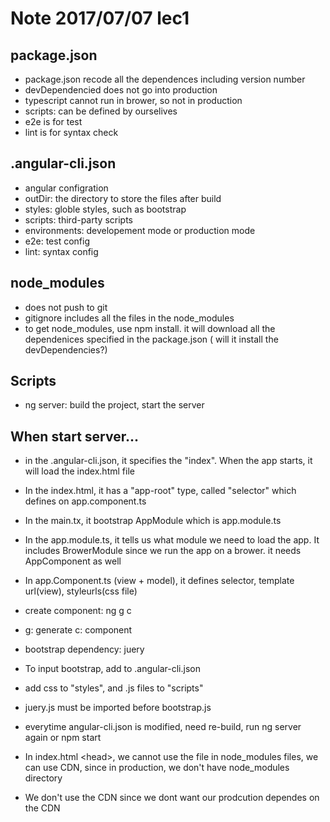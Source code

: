 # Note 2017/07/07 lec1
## package.json
*   package.json recode all the dependences including version number
*   devDependencied does not go into production
* typescript cannot run in brower, so not in production
* scripts: can be defined by ourselives
* e2e is for test
* lint is for syntax check
## .angular-cli.json
* angular configration
* outDir: the directory to store the files after build
* styles: globle styles, such as bootstrap
* scripts: third-party scripts 
* environments: developement mode or production mode
* e2e: test config
* lint: syntax config
## node_modules
* does not push to git
* gitignore includes all the files in the node_modules
* to get node_modules, use npm install. it will download all the dependenices specified in the package.json ( will it install the devDependencies?)

## Scripts
* ng server: build the project, start the server

## When start server...
* in the .angular-cli.json, it specifies the "index". When the app starts, it will load the index.html file
* In the index.html, it has a "app-root" type, called "selector" which defines on app.component.ts
* In the main.tx, it bootstrap AppModule which is app.module.ts
* In the app.module.ts, it tells us what module we need to load the app. It includes BrowerModule since we run the app on a brower. it needs AppComponent as well
* In app.Component.ts (view + model), it defines selector, template url(view), styleurls(css file)
* create component: ng g c
* g: generate c: component 

* bootstrap dependency: juery
* To input bootstrap, add to .angular-cli.json
* add css to "styles", and .js files to "scripts"
* juery.js must be imported before bootstrap.js
* everytime angular-cli.json is modified, need re-build, run ng server again or npm start
* In index.html \<head\>, we cannot use the file in node\_modules files, we can use CDN, since in production, we don't have node\_modules directory
* We don't use the CDN since we dont want our prodcution dependes on the CDN

